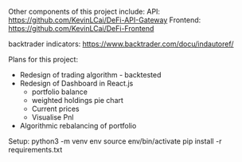 Other components of this project include:
API: https://github.com/KevinLCai/DeFi-API-Gateway
Frontend: https://github.com/KevinLCai/DeFi-Frontend

backtrader indicators:
https://www.backtrader.com/docu/indautoref/

Plans for this project:

- Redesign of trading algorithm - backtested
- Redesign of Dashboard in React.js
  - portfolio balance
  - weighted holdings pie chart
  - Current prices
  - Visualise Pnl
- Algorithmic rebalancing of portfolio

Setup:
python3 -m venv env
source env/bin/activate
pip install -r requirements.txt
